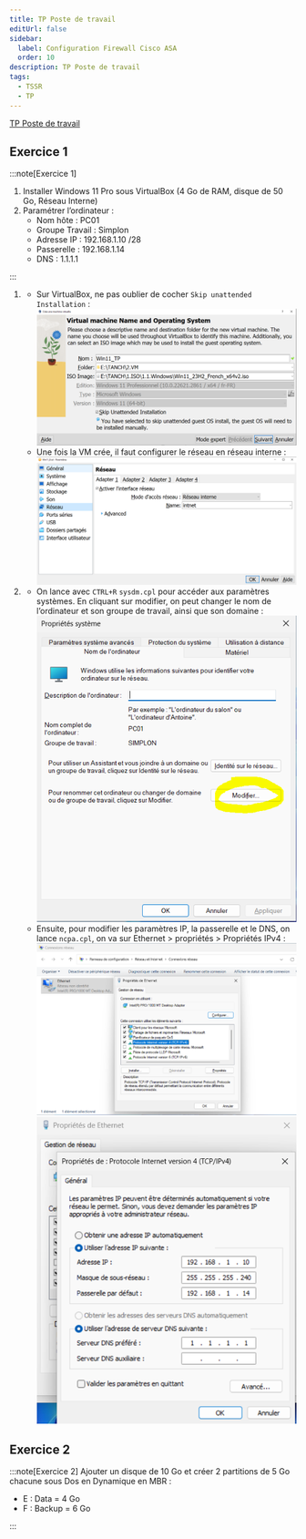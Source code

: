 ```yaml
---
title: TP Poste de travail
editUrl: false
sidebar:
  label: Configuration Firewall Cisco ASA
  order: 10
description: TP Poste de travail
tags:
  - TSSR
  - TP
---
```


[TP Poste de travail](/notes/poste-de-travail/_docs/brief-windows-tssr-66472845d86cb526733562.pdf)

## Exercice 1

:::note[Exercice 1]


1. Installer Windows 11 Pro sous VirtualBox (4 Go de RAM, disque de 50 Go, Réseau Interne)
2. Paramétrer l’ordinateur :
   * Nom hôte : PC01
   * Groupe Travail : Simplon
   * Adresse IP : 192.168.1.10 /28
   * Passerelle : 192.168.1.14
   * DNS : 1.1.1.1

:::

1. * Sur VirtualBox, ne pas oublier de cocher `Skip unattended Installation` :\
     ![](../../../../assets/notes/poste-de-travail/_attachments/pasted-image-20240521001229.png)
   * Une fois la VM crée, il faut configurer le réseau en réseau interne :
     ![](../../../../assets/notes/poste-de-travail/_attachments/pasted-image-20240521001621.png)
2. * On lance avec `CTRL+R` `sysdm.cpl` pour accéder aux paramètres systèmes. En cliquant sur modifier, on peut changer le nom de l’ordinateur et son groupe de travail, ainsi que son domaine :
     ![](../../../../assets/notes/poste-de-travail/_attachments/pasted-image-20240521002701.png)
   * Ensuite, pour modifier les paramètres IP, la passerelle et le DNS, on lance `ncpa.cpl`, on va sur Ethernet > propriétés > Propriétés IPv4 :
     ![](../../../../assets/notes/poste-de-travail/_attachments/pasted-image-20240521003002.png)  ![](../../../../assets/notes/poste-de-travail/_attachments/pasted-image-20240521003053.png)

## Exercice 2

:::note[Exercice 2]
Ajouter un disque de 10 Go et créer 2 partitions de 5 Go chacune sous Dos en Dynamique en MBR :

* E : Data = 4 Go
* F : Backup = 6 Go

:::
